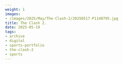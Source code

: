 ```yaml
---
weight: 1
images:
- /images/2025/May/The-Clash-2/20250517-P1140795.jpg
title: The Clash 2.
date: 2025-05-19
tags:
- archive
- digital
- sports-portfolio
- the-clash-2
- sports
---
```


